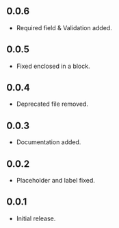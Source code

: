 ## 0.0.6

* Required field & Validation added.

## 0.0.5

* Fixed enclosed in a block.

## 0.0.4

* Deprecated file removed.

## 0.0.3

* Documentation added.

## 0.0.2

* Placeholder and label fixed.

## 0.0.1

* Initial release.
